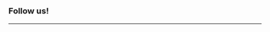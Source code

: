 
### Follow us!
---  

<a href="https://www.facebook.com/TheobaldSoftware" title="Facebook" data-toggle="tooltip" data-placement="bottom">
  <i class="fab fa-facebook-square fa-2x"></i>
</a>
<a href="https://twitter.com/TheobaldSoftw"  title="Twitter" data-toggle="tooltip" data-placement="bottom">
  <i class="fab fa-twitter-square fa-2x"></i>
</a>
<a href="https://www.linkedin.com/company/theobald-software/"  title="LinkedIn" data-toggle="tooltip" data-placement="bottom">
  <i class="fab fa-linkedin fa-2x"></i>
</a>
<a href="https://www.youtube.com/user/TheobaldSoftware"  title="Youtube" data-toggle="tooltip" data-placement="bottom">
  <i class="fab fa-youtube-square fa-2x"></i>
</a>
